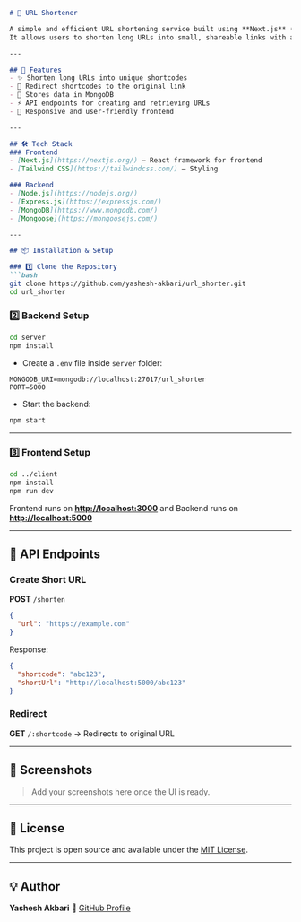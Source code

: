 ````markdown
# 🔗 URL Shortener

A simple and efficient URL shortening service built using **Next.js** (frontend) and **Node.js + Express** (backend).  
It allows users to shorten long URLs into small, shareable links with a custom shortcode, and then redirect them to the original URL.

---

## 📌 Features
- ✨ Shorten long URLs into unique shortcodes
- 🎯 Redirect shortcodes to the original link
- 📂 Stores data in MongoDB
- ⚡ API endpoints for creating and retrieving URLs
- 📱 Responsive and user-friendly frontend

---

## 🛠 Tech Stack
### Frontend
- [Next.js](https://nextjs.org/) – React framework for frontend
- [Tailwind CSS](https://tailwindcss.com/) – Styling

### Backend
- [Node.js](https://nodejs.org/)
- [Express.js](https://expressjs.com/)
- [MongoDB](https://www.mongodb.com/)
- [Mongoose](https://mongoosejs.com/)

---

## 📦 Installation & Setup

### 1️⃣ Clone the Repository
```bash
git clone https://github.com/yashesh-akbari/url_shorter.git
cd url_shorter
````

### 2️⃣ Backend Setup

```bash
cd server
npm install
```

* Create a `.env` file inside `server` folder:

```env
MONGODB_URI=mongodb://localhost:27017/url_shorter
PORT=5000
```

* Start the backend:

```bash
npm start
```

---

### 3️⃣ Frontend Setup

```bash
cd ../client
npm install
npm run dev
```

Frontend runs on **[http://localhost:3000](http://localhost:3000)** and Backend runs on **[http://localhost:5000](http://localhost:5000)**

---

## 📡 API Endpoints

### Create Short URL

**POST** `/shorten`

```json
{
  "url": "https://example.com"
}
```

Response:

```json
{
  "shortcode": "abc123",
  "shortUrl": "http://localhost:5000/abc123"
}
```

### Redirect

**GET** `/:shortcode` → Redirects to original URL

---

## 📸 Screenshots

> Add your screenshots here once the UI is ready.

---

## 📜 License

This project is open source and available under the [MIT License](LICENSE).

---

## 💡 Author

**Yashesh Akbari**
🔗 [GitHub Profile](https://github.com/yashesh-akbari)
